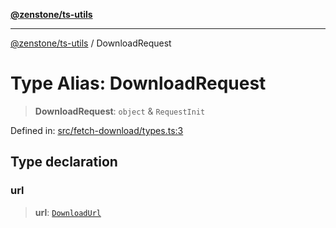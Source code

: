 [**@zenstone/ts-utils**](../README.md)

***

[@zenstone/ts-utils](../globals.md) / DownloadRequest

# Type Alias: DownloadRequest

> **DownloadRequest**: `object` & `RequestInit`

Defined in: [src/fetch-download/types.ts:3](https://github.com/janpoem/ts-utils/blob/5695f5d0e3c2197ae4233c3f441833765430d482/src/fetch-download/types.ts#L3)

## Type declaration

### url

> **url**: [`DownloadUrl`](DownloadUrl.md)
